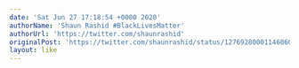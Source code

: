 ```yaml
---
date: 'Sat Jun 27 17:18:54 +0000 2020'
authorName: 'Shaun Rashid #BlackLivesMatter'
authorUrl: 'https://twitter.com/shaunrashid'
originalPost: 'https://twitter.com/shaunrashid/status/1276928000114606080'
layout: like
---
```

